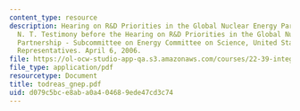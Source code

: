 ```yaml
---
content_type: resource
description: Hearing on R&D Priorities in the Global Nuclear Energy Partnership. Todreas,
  N. T. Testimony before the Hearing on R&D Priorities in the Global Nuclear Energy
  Partnership - Subcommittee on Energy Committee on Science, United States House of
  Representatives. April 6, 2006.
file: https://ol-ocw-studio-app-qa.s3.amazonaws.com/courses/22-39-integration-of-reactor-design-operations-and-safety-fall-2006/d079c5bce8aba0a404689ede47cd3c74_todreas_gnep.pdf
file_type: application/pdf
resourcetype: Document
title: todreas_gnep.pdf
uid: d079c5bc-e8ab-a0a4-0468-9ede47cd3c74
---
```

